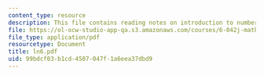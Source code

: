 ```yaml
---
content_type: resource
description: This file contains reading notes on introduction to number theory.
file: https://ol-ocw-studio-app-qa.s3.amazonaws.com/courses/6-042j-mathematics-for-computer-science-fall-2005/99bdcf03b1cd4507047f1a6eea37dbd9_ln6.pdf
file_type: application/pdf
resourcetype: Document
title: ln6.pdf
uid: 99bdcf03-b1cd-4507-047f-1a6eea37dbd9
---
```

